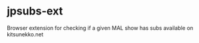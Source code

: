 # jpsubs-ext
Browser extension for checking if a given MAL show has subs available on kitsunekko.net

